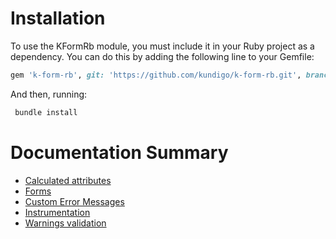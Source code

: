 # Installation
To use the KFormRb module, you must include it in your Ruby project as a dependency. You can do this by adding the following line to your Gemfile:
```ruby
gem 'k-form-rb', git: 'https://github.com/kundigo/k-form-rb.git', branch: 'master'
```

And then, running:
```ruby
 bundle install
 ```

# Documentation Summary

* [Calculated attributes](doc/calculated_fields.md)
* [Forms](doc/forms.md)
* [Custom Error Messages](doc/error_messages.md)
* [Instrumentation](doc/instrumentation.md)
* [Warnings validation](doc/warnings.md)
